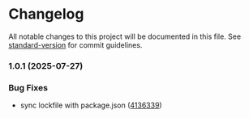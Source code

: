 # Changelog

All notable changes to this project will be documented in this file. See [standard-version](https://github.com/conventional-changelog/standard-version) for commit guidelines.

### 1.0.1 (2025-07-27)


### Bug Fixes

* sync lockfile with package.json ([4136339](https://github.com/danutama/nextjs-aes-encryption/commit/4136339d41fb29200b4bc00eed8eec52b1746dae))
